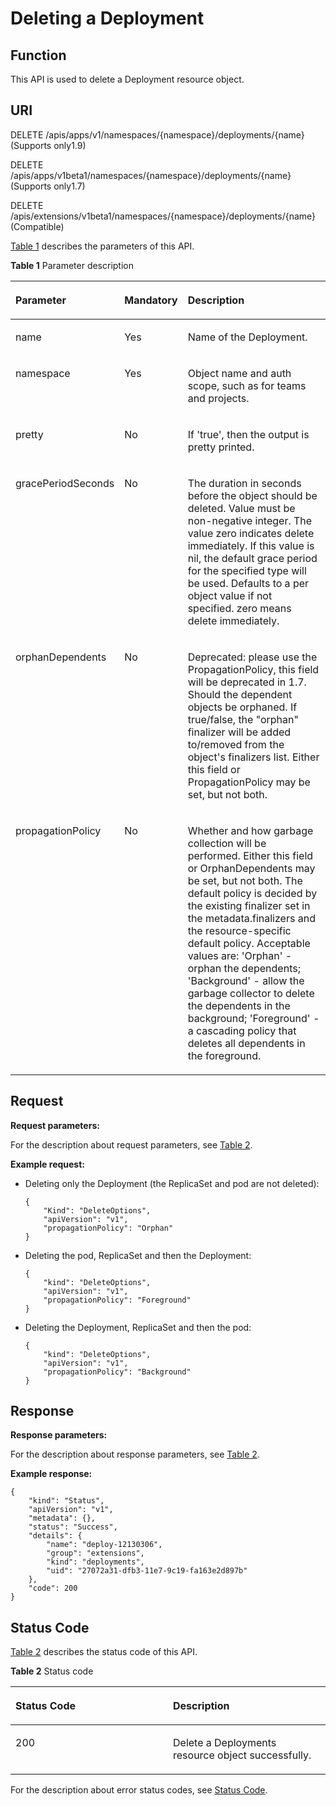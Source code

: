# Deleting a Deployment<a name="cce_02_0121"></a>

## Function<a name="section65321233"></a>

This API is used to delete a Deployment resource object.

## URI<a name="section51020189"></a>

DELETE /apis/apps/v1/namespaces/\{namespace\}/deployments/\{name\} \(Supports only1.9\)

DELETE /apis/apps/v1beta1/namespaces/\{namespace\}/deployments/\{name\} \(Supports only1.7\)

DELETE /apis/extensions/v1beta1/namespaces/\{namespace\}/deployments/\{name\} \(Compatible\)

[Table 1](#table2758112513516)  describes the parameters of this API.

**Table  1**  Parameter description

<a name="table2758112513516"></a>
<table><thead align="left"><tr id="row65815647"><th class="cellrowborder" valign="top" width="17.348265173482652%" id="mcps1.2.4.1.1"><p id="p65652297517"><a name="p65652297517"></a><a name="p65652297517"></a>Parameter</p>
</th>
<th class="cellrowborder" valign="top" width="16.328367163283673%" id="mcps1.2.4.1.2"><p id="p165661629135114"><a name="p165661629135114"></a><a name="p165661629135114"></a>Mandatory</p>
</th>
<th class="cellrowborder" valign="top" width="66.32336766323368%" id="mcps1.2.4.1.3"><p id="p14567629115114"><a name="p14567629115114"></a><a name="p14567629115114"></a>Description</p>
</th>
</tr>
</thead>
<tbody><tr id="row5608934"><td class="cellrowborder" valign="top" width="17.348265173482652%" headers="mcps1.2.4.1.1 "><p id="p51670535"><a name="p51670535"></a><a name="p51670535"></a>name</p>
</td>
<td class="cellrowborder" valign="top" width="16.328367163283673%" headers="mcps1.2.4.1.2 "><p id="p24563845"><a name="p24563845"></a><a name="p24563845"></a>Yes</p>
</td>
<td class="cellrowborder" valign="top" width="66.32336766323368%" headers="mcps1.2.4.1.3 "><p id="p43514439"><a name="p43514439"></a><a name="p43514439"></a>Name of the Deployment.</p>
</td>
</tr>
<tr id="row56085638"><td class="cellrowborder" valign="top" width="17.348265173482652%" headers="mcps1.2.4.1.1 "><p id="p46642793"><a name="p46642793"></a><a name="p46642793"></a>namespace</p>
</td>
<td class="cellrowborder" valign="top" width="16.328367163283673%" headers="mcps1.2.4.1.2 "><p id="p19969926"><a name="p19969926"></a><a name="p19969926"></a>Yes</p>
</td>
<td class="cellrowborder" valign="top" width="66.32336766323368%" headers="mcps1.2.4.1.3 "><p id="p6951299"><a name="p6951299"></a><a name="p6951299"></a>Object name and auth scope, such as for teams and projects.</p>
</td>
</tr>
<tr id="row62561693"><td class="cellrowborder" valign="top" width="17.348265173482652%" headers="mcps1.2.4.1.1 "><p id="p34332366"><a name="p34332366"></a><a name="p34332366"></a>pretty</p>
</td>
<td class="cellrowborder" valign="top" width="16.328367163283673%" headers="mcps1.2.4.1.2 "><p id="p29458227"><a name="p29458227"></a><a name="p29458227"></a>No</p>
</td>
<td class="cellrowborder" valign="top" width="66.32336766323368%" headers="mcps1.2.4.1.3 "><p id="p37306164"><a name="p37306164"></a><a name="p37306164"></a>If 'true', then the output is pretty printed.</p>
</td>
</tr>
<tr id="row211163"><td class="cellrowborder" valign="top" width="17.348265173482652%" headers="mcps1.2.4.1.1 "><p id="p17104275"><a name="p17104275"></a><a name="p17104275"></a>gracePeriodSeconds</p>
</td>
<td class="cellrowborder" valign="top" width="16.328367163283673%" headers="mcps1.2.4.1.2 "><p id="p43269019"><a name="p43269019"></a><a name="p43269019"></a>No</p>
</td>
<td class="cellrowborder" valign="top" width="66.32336766323368%" headers="mcps1.2.4.1.3 "><p id="p15129627"><a name="p15129627"></a><a name="p15129627"></a>The duration in seconds before the object should be deleted. Value must be non-negative integer. The value zero indicates delete immediately. If this value is nil, the default grace period for the specified type will be used. Defaults to a per object value if not specified. zero means delete immediately.</p>
</td>
</tr>
<tr id="row1948920"><td class="cellrowborder" valign="top" width="17.348265173482652%" headers="mcps1.2.4.1.1 "><p id="p23644832"><a name="p23644832"></a><a name="p23644832"></a>orphanDependents</p>
</td>
<td class="cellrowborder" valign="top" width="16.328367163283673%" headers="mcps1.2.4.1.2 "><p id="p36183253"><a name="p36183253"></a><a name="p36183253"></a>No</p>
</td>
<td class="cellrowborder" valign="top" width="66.32336766323368%" headers="mcps1.2.4.1.3 "><p id="p45162366"><a name="p45162366"></a><a name="p45162366"></a>Deprecated: please use the PropagationPolicy, this field will be deprecated in 1.7. Should the dependent objects be orphaned. If true/false, the "orphan" finalizer will be added to/removed from the object's finalizers list. Either this field or PropagationPolicy may be set, but not both.</p>
</td>
</tr>
<tr id="row3808114"><td class="cellrowborder" valign="top" width="17.348265173482652%" headers="mcps1.2.4.1.1 "><p id="p40021797"><a name="p40021797"></a><a name="p40021797"></a>propagationPolicy</p>
</td>
<td class="cellrowborder" valign="top" width="16.328367163283673%" headers="mcps1.2.4.1.2 "><p id="p20540096"><a name="p20540096"></a><a name="p20540096"></a>No</p>
</td>
<td class="cellrowborder" valign="top" width="66.32336766323368%" headers="mcps1.2.4.1.3 "><p id="p8453712"><a name="p8453712"></a><a name="p8453712"></a>Whether and how garbage collection will be performed. Either this field or OrphanDependents may be set, but not both. The default policy is decided by the existing finalizer set in the metadata.finalizers and the resource-specific default policy. Acceptable values are: 'Orphan' - orphan the dependents; 'Background' - allow the garbage collector to delete the dependents in the background; 'Foreground' - a cascading policy that deletes all dependents in the foreground.</p>
</td>
</tr>
</tbody>
</table>

## Request<a name="section56528519"></a>

**Request parameters:**

For the description about request parameters, see  [Table 2](deleting-a-daemonset.md#table191461259175715).

**Example request:**

-   Deleting only the Deployment \(the ReplicaSet and pod are not deleted\):

    ```
    {
        "Kind": "DeleteOptions",
        "apiVersion": "v1",
        "propagationPolicy": "Orphan"
    }
    ```

-   Deleting the pod, ReplicaSet and then the Deployment:

    ```
    {
        "kind": "DeleteOptions",
        "apiVersion": "v1",
        "propagationPolicy": "Foreground"
    }
    ```

-   Deleting the Deployment, ReplicaSet and then the pod:

    ```
    {
        "kind": "DeleteOptions",
        "apiVersion": "v1",
        "propagationPolicy": "Background"
    }
    ```


## Response<a name="section38994624"></a>

**Response parameters:**

For the description about response parameters, see  [Table 2](deleting-a-secret.md#table13766144711235).

**Example response:**

```
{
    "kind": "Status",
    "apiVersion": "v1",
    "metadata": {},
    "status": "Success",
    "details": {
        "name": "deploy-12130306",
        "group": "extensions",
        "kind": "deployments",
        "uid": "27072a31-dfb3-11e7-9c19-fa163e2d897b"
    },
    "code": 200
}
```

## Status Code<a name="section15407297"></a>

[Table 2](#d0e35248)  describes the status code of this API.

**Table  2**  Status code

<a name="d0e35248"></a>
<table><thead align="left"><tr id="row25883953"><th class="cellrowborder" valign="top" width="50%" id="mcps1.2.3.1.1"><p id="p16225480"><a name="p16225480"></a><a name="p16225480"></a>Status Code</p>
</th>
<th class="cellrowborder" valign="top" width="50%" id="mcps1.2.3.1.2"><p id="p39195466"><a name="p39195466"></a><a name="p39195466"></a>Description</p>
</th>
</tr>
</thead>
<tbody><tr id="row20716193"><td class="cellrowborder" valign="top" width="50%" headers="mcps1.2.3.1.1 "><p id="p290101"><a name="p290101"></a><a name="p290101"></a>200</p>
</td>
<td class="cellrowborder" valign="top" width="50%" headers="mcps1.2.3.1.2 "><p id="p23498221"><a name="p23498221"></a><a name="p23498221"></a>Delete a Deployments resource object successfully.</p>
</td>
</tr>
</tbody>
</table>

For the description about error status codes, see  [Status Code](status-code.md).

